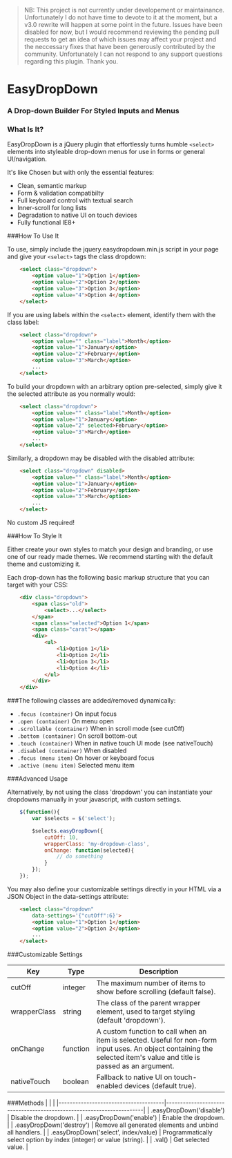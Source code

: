 > NB: This project is not currently under developement or maintainance. Unfortunately I do not have time to devote to it at the moment, but a v3.0 rewrite will happen at some point in the future. Issues have been disabled for now, but I would recommend reviewing the pending pull requests to get an idea of which issues may affect your project and the neccessary fixes that have been generously contributed by the community. Unfortunately I can not respond to any support questions regarding this plugin. Thank you.

# EasyDropDown
### A Drop-down Builder For Styled Inputs and Menus

### What Is It?

EasyDropDown is a jQuery plugin that effortlessly turns humble `<select>` elements into styleable drop-down menus for use in forms or general UI/navigation.

It's like Chosen but with only the essential features:

- Clean, semantic markup
- Form &amp; validation compatibilty
- Full keyboard control with textual search
- Inner-scroll for long lists
- Degradation to native UI on touch devices
- Fully functional IE8+

###How To Use It

To use, simply include the jquery.easydropdown.min.js script in your page and give your `<select>` tags the class dropdown:
```html
	<select class="dropdown">
		<option value="1">Option 1</option>
		<option value="2">Option 2</option>
		<option value="3">Option 3</option>
		<option value="4">Option 4</option>
	</select>
```

If you are using labels within the `<select>` element, identify them with the class label:
```html
	<select class="dropdown">
		<option value="" class="label">Month</option>
		<option value="1">January</option>
		<option value="2">February</option>
		<option value="3">March</option>
		...
	</select>
```

To build your dropdown with an arbitrary option pre-selected, simply give it the selected attribute as you normally would:
```html
	<select class="dropdown">
		<option value="" class="label">Month</option>
		<option value="1">January</option>
		<option value="2" selected>February</option>
		<option value="3">March</option>
		...
	</select>
```

Similarly, a dropdown may be disabled with the disabled attribute:
```html
	<select class="dropdown" disabled>
		<option value="" class="label">Month</option>
		<option value="1">January</option>
		<option value="2">February</option>
		<option value="3">March</option>
		...
	</select>
```
No custom JS required!

###How To Style It

Either create your own styles to match your design and branding, or use one of our ready made themes. We recommend starting with the default theme and customizing it.

Each drop-down has the following basic markup structure that you can target with your CSS:
```html
	<div class="dropdown">
		<span class="old">
			<select>...</select>
		</span>
		<span class="selected">Option 1</span>
		<span class="carat"></span>
		<div>
			<ul>
				<li>Option 1</li>
				<li>Option 2</li>
				<li>Option 3</li>
				<li>Option 4</li>
			</ul>
		</div>
	</div>
```

###The following classes are added/removed dynamically:

- `.focus (container)`  On input focus
- `.open (container)`  On menu open
- `.scrollable (container)`  When in scroll mode (see cutOff)
- `.bottom (container)`  On scroll bottom-out
- `.touch (container)`  When in native touch UI mode (see nativeTouch)
- `.disabled (container)`  When disabled
- `.focus (menu item)`  On hover or keyboard focus
- `.active (menu item)`  Selected menu item

###Advanced Usage

Alternatively, by not using the class 'dropdown' you can instantiate your dropdowns manually in your javascript, with custom settings.

```javascript
	$(function(){
		var $selects = $('select');

		$selects.easyDropDown({
			cutOff: 10,
			wrapperClass: 'my-dropdown-class',
			onChange: function(selected){
				// do something
			}
		});
	});
```

You may also define your customizable settings directly in your HTML via a JSON Object in the data-settings attribute:

```html
	<select class="dropdown" 
		data-settings='{"cutOff":6}'>
		<option value="1">Option 1</option>
		<option value="2">Option 2</option>
		...
	</select>
```

###Customizable Settings

| Key | Type | Description |
|------|------|-------------|
| cutOff | integer | The maximum number of items to show before scrolling (default false). |
| wrapperClass | string | The class of the parent wrapper element, used to target styling (default 'dropdown'). |
| onChange | function | A custom function to call when an item is selected. Useful for non-form input uses. An object containing the selected item's value and title is passed as an argument. |
| nativeTouch | boolean | Fallback to native UI on touch-enabled devices (default true). |


###Methods
|                                      |                                                                      |
|--------------------------------------|----------------------------------------------------------------------|
| .easyDropDown('disable')             | Disable the dropdown.                                                |
| .easyDropDown('enable')              | Enable the dropdown.                                                 |
| .easyDropDown('destroy')             | Remove all generated elements and unbind all handlers.               |
| .easyDropDown('select', index/value) | Programmatically select option by index (integer) or value (string). |
| .val()                               | Get selected value.                                                  |
